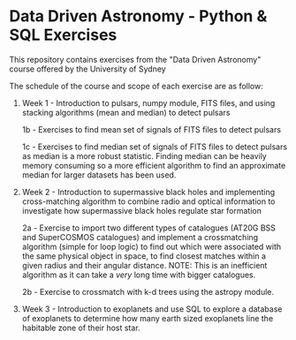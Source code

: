 # Data Driven Astronomy - Python & SQL Exercises

This repository contains exercises from the "Data Driven Astronomy" course offered by the University of Sydney

The schedule of the course and scope of each exercise are as follow:

1. Week 1 - Introduction to pulsars, numpy module, FITS files, and using stacking algorithms (mean and median) to detect pulsars

   1b - Exercises to find mean set of signals of FITS files to detect pulsars

   1c - Exercises to find median set of signals of FITS files to detect pulsars as median is a more robust statistic. Finding median can be heavily memory consuming so a more efficient algorithm to find an approximate median for larger datasets has been used.

2. Week 2 - Introduction to supermassive black holes and implementing cross-matching algorithm to combine radio and optical information to investigate how supermassive black holes regulate star formation

   2a - Exercise to import two different types of catalogues (AT20G BSS and SuperCOSMOS catalogues) and implement a crossmatching algorithm (simple for loop logic) to find out which were associated with the same physical object in space, to find closest matches within a given radius and their angular distance.
   NOTE: This is an inefficient algorithm as it can take a _very_ long time with bigger catalogues.

   2b - Exercise to crossmatch with k-d trees using the astropy module.

3. Week 3 - Introduction to exoplanets and use SQL to explore a database of exoplanets to determine how many earth sized exoplanets line the habitable zone of their host star.
